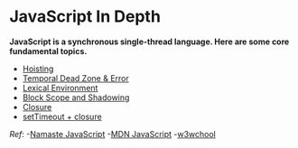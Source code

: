 # JavaScript In Depth
**JavaScript is a synchronous single-thread language. Here are some core fundamental topics.**
- [Hoisting](./hoisting.md)
- [Temporal Dead Zone & Error](./letConstTemporal.md)
- [Lexical Environment](./lexical.md)
- [Block Scope and Shadowing](./block&shadow.md)
- [Closure](./closure.md)
- [setTimeout + closure](./setTimeout.md)


_Ref_: 
-[Namaste JavaScript](https://www.youtube.com/watch?v=pN6jk0uUrD8&list=PLlasXeu85E9cQ32gLCvAvr9vNaUccPVNP)
-[MDN JavaScript](https://developer.mozilla.org/en-US/docs/Web/JavaScript)
-[w3wchool](https://www.w3schools.com/js/default.asp)

